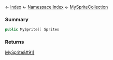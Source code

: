 ← [Index](Api-Index) ← [Namespace Index](Namespace-Index) ← [MySpriteCollection](VRage.Game.GUI.TextPanel.MySpriteCollection)

### Summary

```csharp
public MySprite[] Sprites
```

### Returns

[MySprite&#91&#93;](VRage.Game.GUI.TextPanel.MySprite&#91&#93;)

